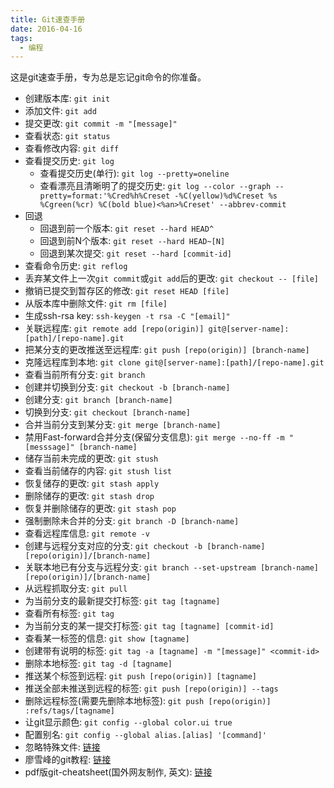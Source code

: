 ```yaml
---
title: Git速查手册
date: 2016-04-16
tags: 
  - 编程
---
```

这是git速查手册，专为总是忘记git命令的你准备。
<!-- more -->
* 创建版本库: `git init`
* 添加文件: `git add`
* 提交更改: `git commit -m "[message]"`
* 查看状态: `git status`
* 查看修改内容: `git diff`
* 查看提交历史: `git log`
    * 查看提交历史(单行): `git log --pretty=oneline`
    * 查看漂亮且清晰明了的提交历史: `git log --color --graph --pretty=format:'%Cred%h%Creset -%C(yellow)%d%Creset %s %Cgreen(%cr) %C(bold blue)<%an>%Creset' --abbrev-commit`
* 回退
    * 回退到前一个版本: `git reset --hard HEAD^`
    * 回退到前N个版本: `git reset --hard HEAD~[N]`
    * 回退到某次提交: `git reset --hard [commit-id]`
* 查看命令历史: `git reflog`
* 丢弃某文件上一次`git commit`或`git add`后的更改: `git checkout -- [file]`
* 撤销已提交到暂存区的修改: `git reset HEAD [file]`
* 从版本库中删除文件: `git rm [file]`
* 生成ssh-rsa key: `ssh-keygen -t rsa -C "[email]"`
* 关联远程库: `git remote add [repo(origin)] git@[server-name]:[path]/[repo-name].git`
* 把某分支的更改推送至远程库: `git push [repo(origin)] [branch-name]`
* 克隆远程库到本地: `git clone git@[server-name]:[path]/[repo-name].git`
* 查看当前所有分支: `git branch`
* 创建并切换到分支: `git checkout -b [branch-name]`
* 创建分支: `git branch [branch-name]`
* 切换到分支: `git checkout [branch-name]`
* 合并当前分支到某分支: `git merge [branch-name]`
* 禁用Fast-forward合并分支(保留分支信息): `git merge --no-ff -m "[messsage]" [branch-name]`
* 储存当前未完成的更改: `git stush`
* 查看当前储存的内容: `git stush list`
* 恢复储存的更改: `git stash apply`
* 删除储存的更改: `git stash drop`
* 恢复并删除储存的更改: `git stash pop`
* 强制删除未合并的分支: `git branch -D [branch-name]`
* 查看远程库信息: `git remote -v`
* 创建与远程分支对应的分支: `git checkout -b [branch-name] [repo(origin)]/[branch-name]`
* 关联本地已有分支与远程分支: `git branch --set-upstream [branch-name] [repo(origin)]/[branch-name]`
* 从远程抓取分支: `git pull`
* 为当前分支的最新提交打标签: `git tag [tagname]`
* 查看所有标签: `git tag`
* 为当前分支的某一提交打标签: `git tag [tagname] [commit-id]`
* 查看某一标签的信息: `git show [tagname]`
* 创建带有说明的标签: `git tag -a [tagname] -m "[message]" <commit-id>`
* 删除本地标签: `git tag -d [tagname]`
* 推送某个标签到远程: `git push [repo(origin)] [tagname]`
* 推送全部未推送到远程的标签: `git push [repo(origin)] --tags`
* 删除远程标签(需要先删除本地标签): `git push [repo(origin)] :refs/tags/[tagname]`
* 让git显示颜色: `git config --global color.ui true`
* 配置别名: `git config --global alias.[alias] '[command]'`
* 忽略特殊文件: [链接](http://www.liaoxuefeng.com/wiki/0013739516305929606dd18361248578c67b8067c8c017b000/0013758404317281e54b6f5375640abbb11e67be4cd49e0000)
* 廖雪峰的git教程: [链接](http://www.liaoxuefeng.com/wiki/0013739516305929606dd18361248578c67b8067c8c017b000)
* pdf版git-cheatsheet(国外网友制作, 英文): [链接](http://pan.baidu.com/s/1jGxjQL4#path=%252Fpub%252Fgit)
